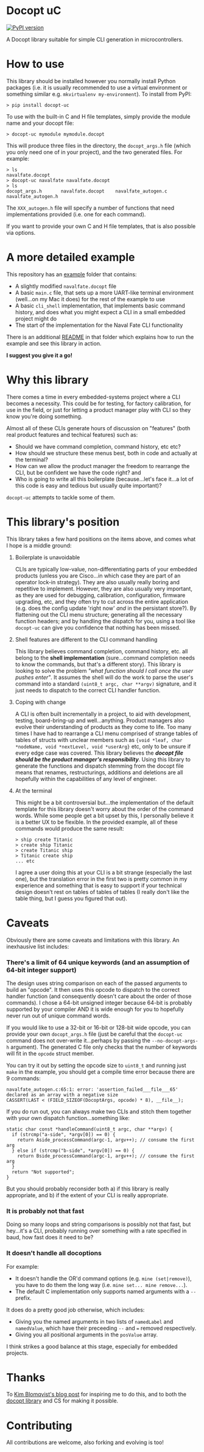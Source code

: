 # Docopt uC

[![PyPI version](https://badge.fury.io/py/docopt-uc.svg)](https://badge.fury.io/py/docopt-uc)
    
A Docopt library suitable for simple CLI generation in microcontrollers.

# How to use

This library should be installed however you normally install Python packages (i.e. it is usually recommended to use a virtual environment or something similar e.g. `mkvirtualenv my-environment`). To install from PyPI:

    > pip install docopt-uc
   
To use with the built-in C and H file templates, simply provide the module name and your docopt file:

    > docopt-uc mymodule mymodule.docopt
   
This will produce three files in the directory, the `docopt_args.h` file (which you only need one of in your project), and the two generated files. For example:

    > ls
    navalfate.docopt
    > docopt-uc navalfate navalfate.docopt
    > ls
    docopt_args.h       navalfate.docopt    navalfate_autogen.c navalfate_autogen.h
    
The `XXX_autogen.h` file will specify a number of functions that need implementations provided (i.e. one for each command).

If you want to provide your own C and H file templates, that is also possible via options.

# A more detailed example

This repository has an [example](https://github.com/andrewdodd/docopt-uc/tree/master/example) folder that contains:

 - A slightly modified `navalfate.docopt` file
 - A basic `main.c` file, that sets up a more UART-like terminal environment (well...on my Mac it does) for the rest of the example to use
 - A basic `cli_shell` implementation, that implements basic command history, and does what you might expect a CLI in a small embedded project might do
 - The start of the implementation for the Naval Fate CLI functionality

 There is an additional [README](https://github.com/andrewdodd/docopt-uc/blob/master/example/README.md) in that folder which explains how to run the example and see this library in action.
 
 **I suggest you give it a go!**

# Why this library

There comes a time in every embedded-systems project where a CLI becomes a necessity. This could be for testing, for factory calibration, for use in the field, or just for letting a product manager play with CLI so they know you're doing something.

Almost all of these CLIs generate hours of discussion on "features" (both real product features and techical features) such as:

 - Should we have command completion, command history, etc etc?
 - How should we structure these menus best, both in code and actually at the terminal? 
 - How can we allow the product manager the freedom to rearrange the CLI, but be confident we have the code right? and
 - Who is going to write all this boilerplate (because...let's face it...a lot of this code is easy and tedious but usually quite important)?
 
 `docopt-uc` attempts to tackle some of them.


# This library's position

This library takes a few hard positions on the items above, and comes what I hope is a middle ground:

 1. Boilerplate is unavoidable

    CLIs are typically low-value, non-differentiating parts of your embedded products (unless you are Cisco...in which case they are part of an operator lock-in strategy). They are also usually really boring and repetitive to implement. However, they are also usually very important, as they are used for debugging, calibration, configuration, firmware upgrading, etc, and they often try to cut across the entire application (e.g. does the config update 'right now' _and_ in the persistant store?). By flattening out the CLI menu structure; generating all the necessary function headers; and by handling the dispatch for you, using a tool like `docopt-uc` can give you confidence that nothing has been missed.
    
 2. Shell features are different to the CLI command handling

    This library believes command completion, command history, etc. all belong to the __shell implementation__ (sure...command completion needs to know the commands, but that's a different story). This library is looking to solve the problem *"what function should I call once the user pushes enter"*. It assumes the shell will do the work to parse the user's command into a standard `(uint8_t argc, char **argv)` signature, and it just needs to dispatch to the correct CLI handler function.
    
 3. Coping with change

    A CLI is often built incrementally in a project, to aid with development, testing, board-bring-up and well...anything. Product managers also evolve their understanding of products as they come to life. Too many times I have had to rearrange a CLI menu comprised of strange tables of tables of structs with unclear members such as `{void *leaf, char *nodeName, void *nextLevel, void *userArg}` etc, only to be unsure if every edge case was covered. This library believes the ***docopt file should be the product manager's responsibility***. Using this library to generate the functions and dispatch stemming from the docopt file means that renames, restructurings, additions and deletions are all hopefully within the capabilities of any level of engineer.
    
 4. At the terminal

    This might be a bit controversial but...the implementation of the default template for this library doesn't worry about the order of the command words. While some people get a bit upset by this, I personally believe it is a better UX to be flexible. In the provided example, all of these commands would produce the same result:
    
        > ship create Titanic
        > create ship Titanic
        > create Titanic ship
        > Titanic create ship
        ... etc
    
    I agree a user doing this at your CLI is a bit strange (especially the last one), but the translation error in the first two is pretty common in my experience and something that is easy to support if your technical design doesn't rest on tables of tables of tables (I really don't like the table thing, but I guess you figured that out).
    
# Caveats

Obviously there are some caveats and limitations with this library. An inexhausive list includes:

### There's a limit of 64 unique keywords (and an assumption of 64-bit integer support)

The design uses string comparison on each of the passed arguments to build an "opcode". It then uses this opcode to dispatch to the correct handler function (and consequently doesn't care about the order of those commands). I chose a 64-bit unsigned integer because 64-bit is probably supported by your compiler AND it is wide enough for you to hopefully never run out of unique command words.

If you would like to use a 32-bit or 16-bit or 128-bit wide opcode, you can provide your own `docopt_args.h` file (just be careful that the `docopt-uc` command does not over-write it...perhaps by passing the `--no-docopt-args-h` argument). The generated C file only checks that the number of keywords will fit in the `opcode` struct member.

You can try it out by setting the opcode size to `uint8_t` and running just `make` in the example, you should get a compile time error because there are 9 commands:
    
    navalfate_autogen.c:65:1: error: 'assertion_failed___file___65' declared as an array with a negative size
    CASSERT(LAST < (FIELD_SIZEOF(DocoptArgs, opcode) * 8), __file__);

If you do run out, you can always make two CLIs and stitch them together with your own dispatch function...something like:

    static char const *handleCommand(uint8_t argc, char **argv) {
      if (strcmp("a-side", *argv[0]) == 0) {
        return Aside_processCommand(argc-1, argv++); // consume the first arg
      } else if (strcmp("b-side", *argv[0]) == 0) {
        return Bside_processCommand(argc-1, argv++); // consume the first arg
      }
      return "Not supported";
    }

But you should probably reconsider both a) if this library is really appropriate, and b) if the extent of your CLI is really appropriate.

### It is probably not that fast

Doing so many loops and string comparisons is possibly not that fast, but hey...it's a CLI, probably running over something with a rate specified in baud, how fast does it need to be?

### It doesn't handle all docoptions

For example:

 - It doesn't handle the OR'd command options (e.g. `mine (set|remove)`), you have to do them the long way (i.e. `mine set... mine remove...`).
 - The default C implementation only supports named arguments with a `--` prefix.

It does do a pretty good job otherwise, which includes:

 - Giving you the named arguments in two lists of `namedLabel` and `namedValue`, which have their preceeding `--` and `=` removed respectively.
 - Giving you all positional arguments in the `posValue` array.

I think strikes a good balance at this stage, especially for embedded projects.

# Thanks

To [Kim Blomqvist's blog post](http://kblomqvist.github.io/2013/03/21/creating-beatiful-command-line-interfaces-for-embedded-systems-part1) for inspiring me to do this, and to both the [docopt library](http://docopt.org/) and CS for making it possible. 

# Contributing

All contributions are welcome, also forking and evolving is too!
